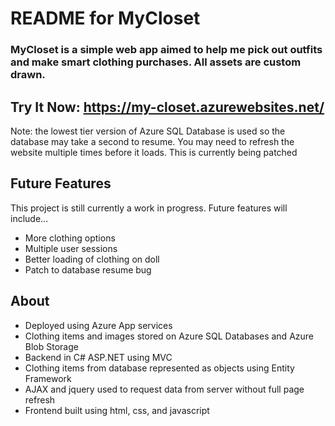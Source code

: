 # README for MyCloset
### MyCloset is a simple web app aimed to help me pick out outfits and make smart clothing purchases. All assets are custom drawn. 

## Try It Now: https://my-closet.azurewebsites.net/
Note: the lowest tier version of Azure SQL Database is used so the database may take a second to resume. You may need to refresh the website multiple times before it loads. This is currently being patched

## Future Features
This project is still currently a work in progress. Future features will include...
- More clothing options
- Multiple user sessions
- Better loading of clothing on doll
- Patch to database resume bug

## About 
- Deployed using Azure App services 
- Clothing items and images stored on Azure SQL Databases and Azure Blob Storage
- Backend in C# ASP.NET using MVC
- Clothing items from database represented as objects using Entity Framework
- AJAX and jquery used to request data from server without full page refresh
- Frontend built using html, css, and javascript



